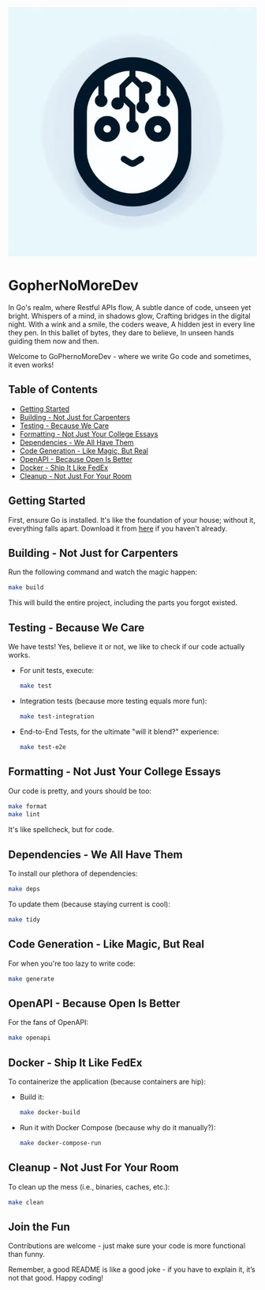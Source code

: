 ![Logo](GopherNoMoreDevLogo.webp)

# GopherNoMoreDev
In Go's realm, where Restful APIs flow, A subtle dance of code, unseen yet bright. Whispers of a mind, in shadows glow, Crafting bridges in the digital night.  With a wink and a smile, the coders weave, A hidden jest in every line they pen. In this ballet of bytes, they dare to believe, In unseen hands guiding them now and then.


Welcome to GoPhernoMoreDev - where we write Go code and sometimes, it even works!

## Table of Contents
- [Getting Started](#getting-started)
- [Building - Not Just for Carpenters](#building---not-just-for-carpenters)
- [Testing - Because We Care](#testing---because-we-care)
- [Formatting - Not Just Your College Essays](#formatting---not-just-your-college-essays)
- [Dependencies - We All Have Them](#dependencies---we-all-have-them)
- [Code Generation - Like Magic, But Real](#code-generation---like-magic-but-real)
- [OpenAPI - Because Open Is Better](#openapi---because-open-is-better)
- [Docker - Ship It Like FedEx](#docker---ship-it-like-fedex)
- [Cleanup - Not Just For Your Room](#cleanup---not-just-for-your-room)

## Getting Started

First, ensure Go is installed. It's like the foundation of your house; without it, everything falls apart. Download it from [here](https://golang.org/dl/) if you haven't already.

## Building - Not Just for Carpenters

Run the following command and watch the magic happen:

```bash
make build
```

This will build the entire project, including the parts you forgot existed.

## Testing - Because We Care

We have tests! Yes, believe it or not, we like to check if our code actually works.

- For unit tests, execute:
  ```bash
  make test
  ```

- Integration tests (because more testing equals more fun):
  ```bash
  make test-integration
  ```

- End-to-End Tests, for the ultimate "will it blend?" experience:
  ```bash
  make test-e2e
  ```

## Formatting - Not Just Your College Essays

Our code is pretty, and yours should be too:

```bash
make format
make lint
```

It's like spellcheck, but for code.

## Dependencies - We All Have Them

To install our plethora of dependencies:

```bash
make deps
```

To update them (because staying current is cool):

```bash
make tidy
```

## Code Generation - Like Magic, But Real

For when you're too lazy to write code:

```bash
make generate
```

## OpenAPI - Because Open Is Better

For the fans of OpenAPI:

```bash
make openapi
```

## Docker - Ship It Like FedEx

To containerize the application (because containers are hip):

- Build it:
  ```bash
  make docker-build
  ```

- Run it with Docker Compose (because why do it manually?):
  ```bash
  make docker-compose-run
  ```

## Cleanup - Not Just For Your Room

To clean up the mess (i.e., binaries, caches, etc.):

```bash
make clean
```

## Join the Fun

Contributions are welcome - just make sure your code is more functional than funny.

Remember, a good README is like a good joke - if you have to explain it, it’s not that good. Happy coding!
